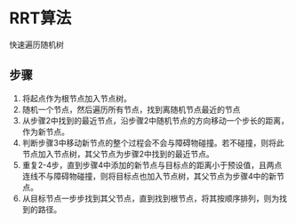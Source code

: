 # RRT算法

快速遍历随机树

## 步骤

1. 将起点作为根节点加入节点树。
2. 随机一个节点，然后遍历所有节点，找到离随机节点最近的节点
3. 从步骤2中找到的最近节点，沿步骤2中随机节点的方向移动一个步长的距离，作为新节点。
4. 判断步骤3中移动新节点的整个过程会不会与障碍物碰撞。若不碰撞，则将此节点加入节点树，其父节点为步骤2中找到的最近节点。
5. 重复2-4步，直到步骤4中添加的新节点与目标点的距离小于预设值，且两点连线不与障碍物碰撞，则将目标点也加入节点树，其父节点为步骤4中的新节点。
6. 从目标节点一步步找到其父节点，直到找到根节点，将其按顺序排列，则为找到的路径。